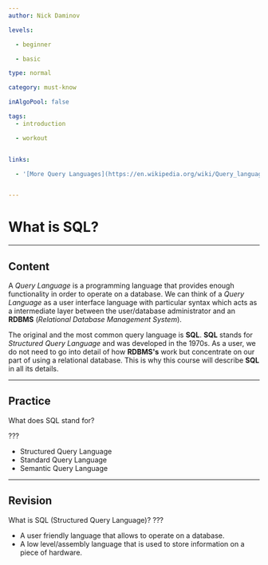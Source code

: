 ```yaml
---
author: Nick Daminov

levels:

  - beginner

  - basic

type: normal

category: must-know

inAlgoPool: false

tags:
  - introduction

  - workout


links:

  - '[More Query Languages](https://en.wikipedia.org/wiki/Query_language){website}'


---
```


# What is SQL?

---
## Content

A *Query Language*  is a programming language that provides enough functionality in order to operate on a database. We can think of a *Query Language* as a user interface language with particular syntax which acts as a intermediate layer between the user/database administrator and an **RDBMS** (*Relational Database Management System*).

The original and the most common query language is **SQL**. **SQL** stands for *Structured Query Language* and was developed in the 1970s. As a user, we do not need to go into detail of how **RDBMS's** work but concentrate on our part of using a relational database. This is why this course will describe **SQL** in all its details.

---
## Practice

What does SQL stand for?

???


* Structured Query Language
* Standard Query Language
* Semantic Query Language

---
## Revision

What is SQL (Structured Query Language)?
???


* A user friendly language that allows to operate on a database.
* A low level/assembly language that is used to store information on a piece of hardware.
